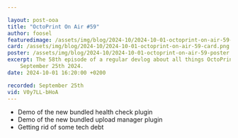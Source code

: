 ```yaml
---

layout: post-ooa
title: "OctoPrint On Air #59"
author: foosel
featuredimage: /assets/img/blog/2024-10/2024-10-01-octoprint-on-air-59-card.png
card: /assets/img/blog/2024-10/2024-10-01-octoprint-on-air-59-card.png
poster: /assets/img/blog/2024-10/2024-10-01-octoprint-on-air-59-poster.png
excerpt: The 58th episode of a regular devlog about all things OctoPrint which was recorded on 
    September 25th 2024.
date: 2024-10-01 16:20:00 +0200

recorded: September 25th
vid: V0y7LL-bHoA
---
```


- Demo of the new bundled health check plugin
- Demo of the new bundled upload manager plugin
- Getting rid of some tech debt
